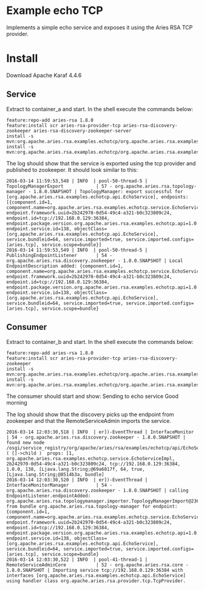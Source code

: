 # Example echo TCP

Implements a simple echo service and exposes it using the Aries RSA TCP provider.

# Install

Download Apache Karaf 4.4.6

## Service
Extract to container_a and start. In the shell execute the commands below:

```
feature:repo-add aries-rsa 1.8.0
feature:install scr aries-rsa-provider-tcp aries-rsa-discovery-zookeeper aries-rsa-discovery-zookeeper-server
install -s mvn:org.apache.aries.rsa.examples.echotcp/org.apache.aries.rsa.examples.echotcp.api
install -s mvn:org.apache.aries.rsa.examples.echotcp/org.apache.aries.rsa.examples.echotcp.service
```

The log should show that the service is exported using the tcp provider and published to zookeeper.
It should look similar to this:

```
2016-03-14 11:59:53,548 | INFO  | pool-50-thread-5 | TopologyManagerExport            | 57 - org.apache.aries.rsa.topology-manager - 1.8.0.SNAPSHOT | TopologyManager: export successful for [org.apache.aries.rsa.examples.echotcp.api.EchoService], endpoints: [{component.id=1, component.name=org.apache.aries.rsa.examples.echotcp.service.EchoServiceImpl, endpoint.framework.uuid=2b242970-0d54-49c4-a321-b0c323809c24, endpoint.id=tcp://192.168.0.129:36384, endpoint.package.version.org.apache.aries.rsa.examples.echotcp.api=1.0.0, endpoint.service.id=138, objectClass=[org.apache.aries.rsa.examples.echotcp.api.EchoService], service.bundleid=64, service.imported=true, service.imported.configs=[aries.tcp], service.scope=bundle}]
2016-03-14 11:59:53,549 | INFO  | pool-50-thread-5 | PublishingEndpointListener       | 54 - org.apache.aries.rsa.discovery.zookeeper - 1.8.0.SNAPSHOT | Local EndpointDescription added: {component.id=1, component.name=org.apache.aries.rsa.examples.echotcp.service.EchoServiceImpl, endpoint.framework.uuid=2b242970-0d54-49c4-a321-b0c323809c24, endpoint.id=tcp://192.168.0.129:36384, endpoint.package.version.org.apache.aries.rsa.examples.echotcp.api=1.0.0, endpoint.service.id=138, objectClass=[org.apache.aries.rsa.examples.echotcp.api.EchoService], service.bundleid=64, service.imported=true, service.imported.configs=[aries.tcp], service.scope=bundle}
```

## Consumer
Extract to container_b and start. In the shell execute the commands below:

```
feature:repo-add aries-rsa 1.8.0
feature:install scr aries-rsa-provider-tcp aries-rsa-discovery-zookeeper
install -s mvn:org.apache.aries.rsa.examples.echotcp/org.apache.aries.rsa.examples.echotcp.api
install -s mvn:org.apache.aries.rsa.examples.echotcp/org.apache.aries.rsa.examples.echotcp.consumer
```

The consumer should start and show:
Sending to echo service
Good morning

The log should show that the discovery picks up the endpoint from zookeeper and that the RemoteServiceAdmin imports the service.

```
2016-03-14 12:03:30,518 | INFO  | er])-EventThread | InterfaceMonitor                 | 54 - org.apache.aries.rsa.discovery.zookeeper - 1.8.0.SNAPSHOT | found new node /osgi/service_registry/org/apache/aries/rsa/examples/echotcp/api/EchoService/[192.168.0.129#36384#]   ( []->child )  props: [1, org.apache.aries.rsa.examples.echotcp.service.EchoServiceImpl, 2b242970-0d54-49c4-a321-b0c323809c24, tcp://192.168.0.129:36384, 1.0.0, 138, [Ljava.lang.String;@69a6817f, 64, true, [Ljava.lang.String;@8514b3a, bundle]
2016-03-14 12:03:30,520 | INFO  | er])-EventThread | InterfaceMonitorManager          | 54 - org.apache.aries.rsa.discovery.zookeeper - 1.8.0.SNAPSHOT | calling EndpointListener.endpointAdded: org.apache.aries.rsa.topologymanager.importer.TopologyManagerImport@2366e9c8 from bundle org.apache.aries.rsa.topology-manager for endpoint: {component.id=1, component.name=org.apache.aries.rsa.examples.echotcp.service.EchoServiceImpl, endpoint.framework.uuid=2b242970-0d54-49c4-a321-b0c323809c24, endpoint.id=tcp://192.168.0.129:36384, endpoint.package.version.org.apache.aries.rsa.examples.echotcp.api=1.0.0, endpoint.service.id=138, objectClass=[org.apache.aries.rsa.examples.echotcp.api.EchoService], service.bundleid=64, service.imported=true, service.imported.configs=[aries.tcp], service.scope=bundle}
2016-03-14 12:03:30,522 | INFO  | pool-41-thread-1 | RemoteServiceAdminCore           | 52 - org.apache.aries.rsa.core - 1.8.0.SNAPSHOT | Importing service tcp://192.168.0.129:36384 with interfaces [org.apache.aries.rsa.examples.echotcp.api.EchoService] using handler class org.apache.aries.rsa.provider.tcp.TcpProvider.
```

